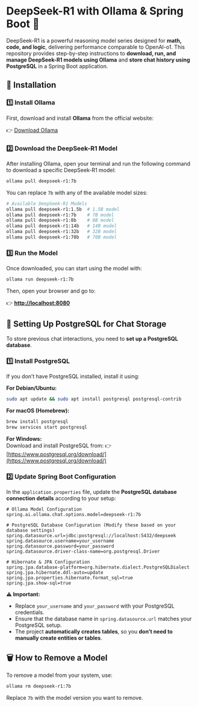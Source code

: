 # **DeepSeek-R1 with Ollama & Spring Boot** 🚀

DeepSeek-R1 is a powerful reasoning model series designed for **math, code, and logic**, delivering performance comparable to OpenAI-o1. This repository provides step-by-step instructions to **download, run, and manage DeepSeek-R1 models using Ollama** and **store chat history using PostgreSQL** in a Spring Boot application.

## **🔧 Installation**

### **1️⃣ Install Ollama**
First, download and install **Ollama** from the official website:

👉 [Download Ollama](https://ollama.com/library/deepseek-r1)

### **2️⃣ Download the DeepSeek-R1 Model**
After installing Ollama, open your terminal and run the following command to download a specific DeepSeek-R1 model:

```sh
ollama pull deepseek-r1:7b
```  

You can replace `7b` with any of the available model sizes:

```sh
# Available DeepSeek-R1 Models
ollama pull deepseek-r1:1.5b  # 1.5B model
ollama pull deepseek-r1:7b    # 7B model
ollama pull deepseek-r1:8b    # 8B model
ollama pull deepseek-r1:14b   # 14B model
ollama pull deepseek-r1:32b   # 32B model
ollama pull deepseek-r1:70b   # 70B model
```

### **3️⃣ Run the Model**
Once downloaded, you can start using the model with:

```sh
ollama run deepseek-r1:7b
```  

Then, open your browser and go to:

👉 **[http://localhost:8080](http://localhost:8080)**

## **💾 Setting Up PostgreSQL for Chat Storage**
To store previous chat interactions, you need to **set up a PostgreSQL database**.

### **1️⃣ Install PostgreSQL**
If you don’t have PostgreSQL installed, install it using:

**For Debian/Ubuntu:**
```sh
sudo apt update && sudo apt install postgresql postgresql-contrib
```  

**For macOS (Homebrew):**
```sh
brew install postgresql
brew services start postgresql
```  

**For Windows:**  
Download and install PostgreSQL from: 👉 [https://www.postgresql.org/download/](https://www.postgresql.org/download/)

### **2️⃣ Update Spring Boot Configuration**
In the `application.properties` file, update the **PostgreSQL database connection details** according to your setup:

```properties
# Ollama Model Configuration
spring.ai.ollama.chat.options.model=deepseek-r1:7b

# PostgreSQL Database Configuration (Modify these based on your database settings)
spring.datasource.url=jdbc:postgresql://localhost:5432/deepseek
spring.datasource.username=your_username
spring.datasource.password=your_password
spring.datasource.driver-class-name=org.postgresql.Driver

# Hibernate & JPA Configuration
spring.jpa.database-platform=org.hibernate.dialect.PostgreSQLDialect
spring.jpa.hibernate.ddl-auto=update
spring.jpa.properties.hibernate.format_sql=true
spring.jpa.show-sql=true
```

**⚠️ Important:**
- Replace `your_username` and `your_password` with your PostgreSQL credentials.
- Ensure that the database name in `spring.datasource.url` matches your PostgreSQL setup.
- The project **automatically creates tables**, so you **don’t need to manually create entities or tables**.

## **🗑️ How to Remove a Model**
To remove a model from your system, use:

```sh
ollama rm deepseek-r1:7b
```  
Replace `7b` with the model version you want to remove.  
